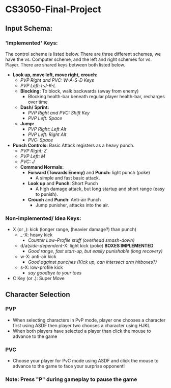 # CS3050-Final-Project

## Input Schema:
### 'Implemented' Keys:
The control scheme is listed below. There are three different schemes, we have the vs. Computer scheme, and the left and right schemes for vs. Player. There are shared keys between both listed below.
- **Look up, move left, move right, crouch:**
    - *PVP Right and PVC: W-A-S-D Keys*
    - *PVP Left: I-J-K-L*
    - **Blocking:** To block, walk backwards (away from enemy)
      - Blocking health-bar beneath regular player health-bar, recharges over time
    - **Dash/ Sprint:**
      - *PVP Right and PVC: Shift Key*
      - *PVP Left: Space*
    - **Jump:**
      - *PVP Right: Left Alt*
      - *PVP Left: Right Alt*
      - *PVC: Space* 
- **Punch Controls:** Basic Attack registers as a heavy punch.
  - *PVP Right: Z*
  - *PVP Left: M*
  - *PVC: J*
  - **Command Normals:**
    - **Forward (Towards Enemy)** and **Punch:** light punch (poke)
      - A simple and fast basic attack.
    - **Look up** and **Punch**: Short Punch
      - A high damage attack, but long startup and short range (easy to punish).
    - **Crouch** and **Punch**: Anti-air Punch
      - Jump punisher, attacks into the air.

### Non-implemented/ Idea Keys:
- X (or ,): kick (longer range, (heavier damage?) than punch)
    - _-X: heavy kick
      - *Counter Low-Profile stuff (overhead smash-down)*
    - d/a(_side-dependent_-X: light kick (poke) **BOXES IMPLEMENTED**
      - *Good range, fast start-up, but easily punishable (long recovery)*
    - w-X: anti-air kick
      - *Good against punches (Kick up, can intersect arm hitboxes?)*
    - s-X: low-profile kick
      - *say goodbye to your toes*
- C Key (or .): Super Move

## Character Selection
### PVP
- When selecting characters in PvP mode, player one chooses a character first using ASDF
  then player two chooses a character using HJKL
- When both players have selected a player than click the mouse to advance to the game
### PVC
- Choose your player for PvC mode using ASDF and click the mouse to advance to the game to face
  your surprise opponent!

### Note: Press "P" during gameplay to pause the game



